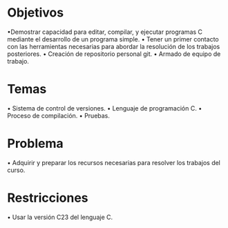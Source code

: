 # Objetivos 
  •Demostrar capacidad para editar, compilar, y ejecutar programas C mediante el desarrollo de un programa simple. 
  • Tener un primer contacto con las herramientas necesarias para abordar la resolución de los trabajos posteriores.
  • Creación de repositorio personal git. 
  • Armado de equipo de trabajo. 
 # Temas 
 • Sistema de control de versiones. 
 • Lenguaje de programación C.
 • Proceso de compilación.
 • Pruebas.
  # Problema 
 • Adquirir y preparar los recursos necesarias para resolver los trabajos del curso. 
 # Restricciones 
  • Usar la versión C23 del lenguaje C.


  

